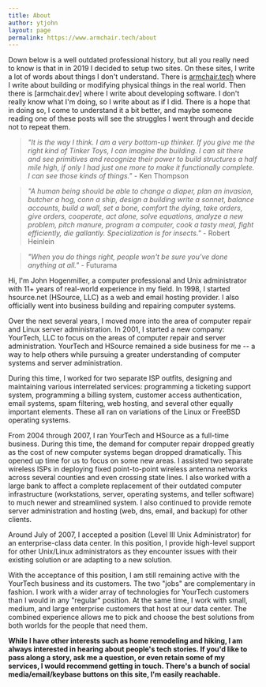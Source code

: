 ```yaml
---
title: About
author: ytjohn
layout: page
permalink: https://www.armchair.tech/about
---
```


Down below is a well outdated professional history, but all you really need to know is that in in 2019 I decided to setup two sites. On these sites, I write a lot of words about things I don't understand. There is [armchair.tech](https://armchair.tech) where I write about building or modifying physical things in the real world. Then there is [armchair.dev] where I write about developing software. I don't really know what I'm doing, so I write about as if I did. There is a hope that in doing so, I come to understand it a bit better, and maybe someone reading one of these posts will see the struggles I went through and decide not to repeat them.

>_"It is the way I think. I am a very bottom-up thinker. If you give me the right kind of Tinker Toys, I can imagine the building. I can sit there and see primitives and recognize their power to build structures a half mile high, if only I had just one more to make it functionally complete. I can see those kinds of things."_  - Ken Thompson

>_"A human being should be able to change a diaper, plan an invasion, butcher a hog, conn a ship, design a building write a sonnet, balance accounts, build a wall, set a bone, comfort the dying, take orders, give orders, cooperate, act alone, solve equations, analyze a new problem, pitch manure, program a computer, cook a tasty meal, fight efficiently, die gallantly. Specialization is for insects."_  - Robert Heinlein

>_"When you do things right, people won't be sure you've done anything at all."_ - Futurama  

Hi, I'm John Hogenmiller, a computer professional and Unix administrator with 11+ years of real-world experience in my field.  In 1998, I started hsource.net  (HSource, LLC) as a web and email hosting provider.  I also officially went into business building and repairing computer systems.

Over the next several years, I moved more into the area of computer repair and Linux server administration.  In 2001, I started a new company: YourTech, LLC to focus on the areas of computer repair and server administration.  YourTech and HSource remained a side business for me -- a way to help others while pursuing a greater understanding of computer systems and server administration.

During this time, I worked for two separate ISP outfits, designing and maintaining various interrelated services: programming a ticketing support system, programming a billing system, customer access authentication, email systems, spam filtering, web hosting, and several other equally important elements.  These all ran on variations of the Linux or FreeBSD operating systems.

From 2004 through 2007, I ran YourTech and HSource as a full-time business.  During this time, the demand for computer repair dropped greatly as the cost of new computer systems began dropped dramatically.  This opened up time for us to
focus on some new areas.  I assisted two separate wireless ISPs in deploying fixed point-to-point wireless antenna
networks across several counties and even crossing state lines.  I also worked with a large bank to affect a
complete replacement of their outdated computer infrastructure (workstations, server, operating systems, and
teller software) to much newer and streamlined system. I also continued to provide remote server administration
and hosting (web, dns, email, and backup) for other clients.

Around July of 2007, I accepted a position (Level III Unix Administrator) for an enterprise-class data center.  In
this position, I provide high-level support for other Unix/Linux administrators as they encounter issues with their
existing solution or are adapting to a new solution.

With the acceptance of this position,  I am still remaining active with the YourTech business and its customers.  The
two "jobs" are complementary in fashion.   I work with a wider array of technologies for YourTech customers than I
would in any "regular" position.  At the same time, I work with small, medium, and large enterprise customers that
host at our data center.  The combined experience allows me to pick and choose the best solutions from both worlds
for the people that need them.

**While I have other interests such as home remodeling and hiking, I am always interested in hearing about people's
tech stories.  If you'd like to pass along a story, ask me a question, or even retain some of my services, I would
recommend getting in touch. There's a bunch of social media/email/keybase buttons on this site, I'm easily reachable.**
